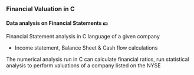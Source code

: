 ### Financial Valuation in C
#### Data analysis on Financial Statements :dollar:
Financial Statement analysis in C language of a given company
- Income statement, Balance Sheet & Cash flow calculations 

The numerical analysis run in C can calculate financial ratios, run statistical analysis to perform valuations of a company listed on the NYSE
